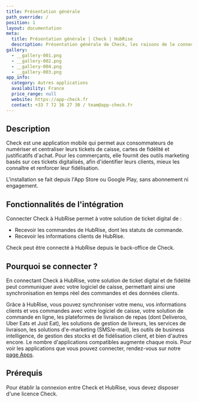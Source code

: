 ```yaml
---
title: Présentation générale
path_override: /
position: 1
layout: documentation
meta:
  title: Présentation générale | Check | HubRise
  description: Présentation générale de Check, les raisons de le connecter à HubRise et fonctionnalités de l'intégration avec HubRise. Synchronisez les données entre votre logiciel de caisse et vos autres applications.
gallery:
  - __gallery-001.png
  - __gallery-002.png
  - __gallery-004.png
  - __gallery-003.png
app_info:
  category: Autres applications
  availability: France
  price_range: null
  website: https://app-check.fr
  contact: +33 7 72 36 27 30 / team@app-check.fr
---
```


## Description

Check est une application mobile qui permet aux consommateurs de numériser et centraliser leurs tickets de caisse, cartes de fidélité et justificatifs d'achat. Pour les commerçants, elle fournit des outils marketing basés sur ces tickets digitalisés, afin d'identifier leurs clients, mieux les connaître et renforcer leur fidélisation.

L'installation se fait depuis l'App Store ou Google Play, sans abonnement ni engagement.

## Fonctionnalités de l'intégration

Connecter Check à HubRise permet à votre solution de ticket digital de :

- Recevoir les commandes de HubRise, dont les statuts de commande.
- Recevoir les informations clients de HubRise.

Check peut être connecté à HubRise depuis le back-office de Check.

## Pourquoi se connecter ?

En connectant Check à HubRise, votre solution de ticket digital et de fidélité peut communiquer avec votre logiciel de caisse, permettant ainsi une synchronisation en temps réel des commandes et des données clients.

Grâce à HubRise, vous pouvez synchroniser votre menu, vos informations clients et vos commandes avec votre logiciel de caisse, votre solution de commande en ligne, les plateformes de livraison de repas (dont Deliveroo, Uber Eats et Just Eat), les solutions de gestion de livreurs, les services de livraison, les solutions d'e-marketing (SMS/e-mail), les outils de business intelligence, de gestion des stocks et de fidélisation client, et bien d'autres encore. Le nombre d'applications compatibles augmente chaque mois. Pour voir les applications que vous pouvez connecter, rendez-vous sur notre [page Apps](/apps).

## Prérequis

Pour établir la connexion entre Check et HubRise, vous devez disposer d'une licence Check.
